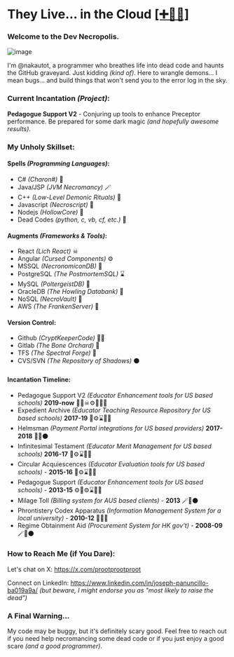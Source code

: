 # They Live... in the Cloud <a id="raw-url" target="_blank" href="https://raw.githubusercontent.com/nakautot/nakautot.github.io/master/vcard/joseph_panuncillo.vcf" download="joseph_panuncillo.vcf">[➕🧟‍♂️]</a>
### Welcome to the Dev Necropolis.

![image](https://github.com/nakautot/nakautot/assets/5414820/59a47774-0b3b-4337-8c1c-3281236eec0c)


I'm @nakautot, a programmer who breathes life into dead code and haunts the GitHub graveyard.  Just kidding _(kind of)_.  Here to wrangle demons... I mean bugs... and build things that won't send you to the error log in the sky.

### Current Incantation _(Project)_:

**Pedagogue Support V2** - Conjuring up tools to enhance Preceptor performance. Be prepared for some dark magic _(and hopefully awesome results)_.

### My Unholy Skillset:

#### Spells _(Programming Languages)_:

- C# _(Charon#)_ 🐴
- Java/JSP _(JVM Necromancy)_ 🪄
- C++ _(Low-Level Demonic Rituals)_ 🔪
- Javascript _(Necroscript)_ 📜
- Nodejs _(HollowCore)_ 🪹
- Dead Codes _(python, c, vb, cf, etc.)_ 🤮

#### Augments _(Frameworks & Tools)_:
- React _(Lich React)_ ☠
- Angular _(Cursed Components)_ ⚙
- MSSQL _(NecronomiconDB)_ 📖
- PostgreSQL _(The PostmortemSQL)_ ⌛
- MySQL _(PoltergeistDB)_ 👻
- OracleDB _(The Howling Databank)_ 🏦
- NoSQL _(NecroVault)_ 🚪
- AWS _(The FrankenServer)_ 🔩

#### Version Control:
- Github _(CryptKeeperCode)_ 💂‍♂️
- Gitlab _(The Bone Orchard)_ 🦴
- TFS _(The Spectral Forge)_ 🔨
- CVS/SVN _(The Repository of Shadows)_ ⚫

#### Incantation Timeline:

- Pedagogue Support V2 _(Educator Enhancement tools for US based schools)_ **2019-now** 🔩🐴☠⚙📖💂‍♂️
- Expedient Archive _(Educator Teaching Resource Repository for US based schools)_ **2017-19** 🪹⚙⌛💂‍♂️
- Helmsman _(Payment Portal integrations for US based providers)_ **2017-2018** 🐴📖⚫
- Infinitesimal Testament _(Educator Merit Management for US based schools)_  **2016-17** 🪹⚙⌛💂‍♂️
- Circular Acquiescences _(Educator Evaluation tools for US based schools)_ - **2015-16** 🪹⚙⌛💂‍♂️
- Pedagogue Support _(Educator Enhancement tools for US based schools)_ - **2013-15** ⚙🪹⚙⌛💂‍♂️
- Milage Toll _(Billing system for AUS based clients)_ - **2013** 🪄👻⚫
- Phrontistery Codex Apparatus _(Information Management System for a local university)_ - **2010-12** 🐴📖🔨
- Regime Obtainment Aid _(Procurement System for HK gov't)_ - **2008-09** 🪄🏦⚫

### How to Reach Me (if You Dare):

Let's chat on X: https://x.com/prootprootproot

Connect on LinkedIn: https://www.linkedin.com/in/joseph-panuncillo-ba019a9a/ _(but beware, I might endorse you as "most likely to raise the dead")_

### A Final Warning...

My code may be buggy, but it's definitely scary good.  Feel free to reach out if you need help necromancing some dead code or if you just enjoy a good scare _(and a good programmer)_.
